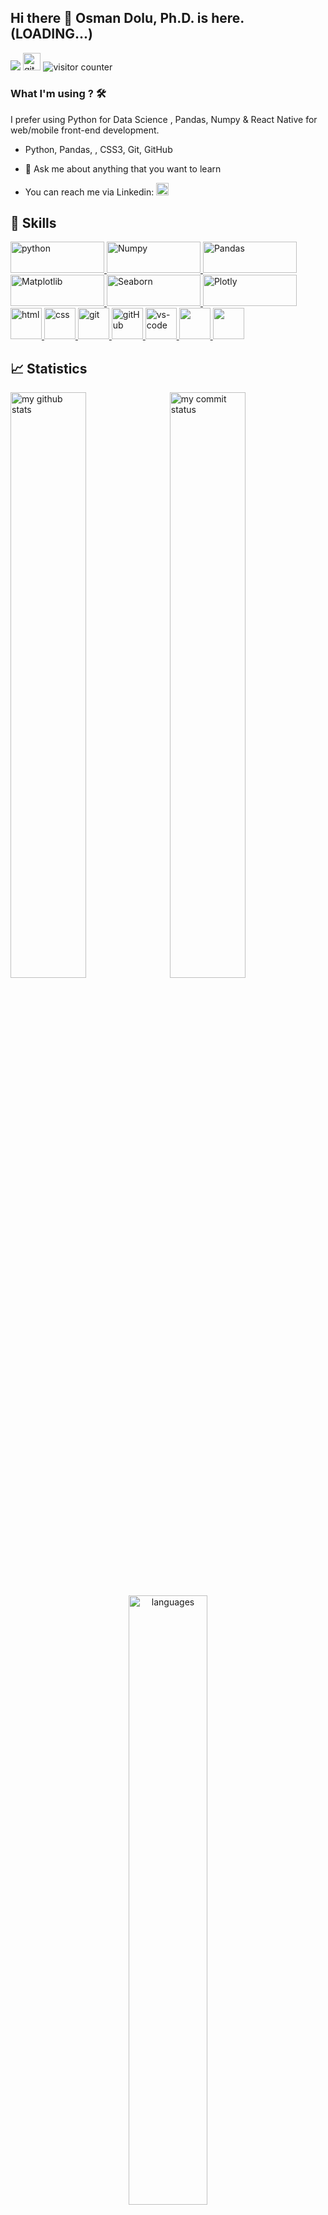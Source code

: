 ## Hi there 👋  Osman Dolu, Ph.D. is here. (LOADING...)

[![](https://img.shields.io/badge/linkedin-%230077B5.svg?&style=for-the-badge&logo=linkedin&logoColor=white)](https://www.linkedin.com/in/odolu/) 
<a href="github.io Linki" target="_blank"> <img src="https://user-images.githubusercontent.com/94930605/160260064-ff3aa908-cbfd-4350-ab28-a26a0b7a1819.png" alt="github_pages" height="28.5"/></a> <img src="https://komarev.com/ghpvc/?username=MuazV" alt="visitor counter"/>
<!-- <p align="left">  </p> -->

### What I'm using ? 🛠 

I prefer using Python for Data Science , Pandas, Numpy & React Native for web/mobile front-end development.
<br/>

- Python, Pandas, , CSS3, Git, GitHub

- 💬 Ask  me about anything that you want to learn

-  You can reach me via Linkedin:  <a href="https://www.linkedin.com/in/odolu/" target="_blank"> <img src="https://img.shields.io/badge/linkedin-%230077B5.svg?&style=for-the-badge&logo=linkedin&logoColor=white" alt="Linkedin" height="20"/></a>


## 🚀 Skills
<p>
 <a href="#" target="_blank"> <img src="https://www.python.org/static/img/python-logo.png" alt="python" width="150" height="50"/> </a>  
 <a href="#" target="_blank"> <img src="https://upload.wikimedia.org/wikipedia/commons/thumb/3/31/NumPy_logo_2020.svg/1200px-NumPy_logo_2020.svg.png" alt="Numpy" width="150" height="50"/> </a>  
 <a href="#" target="_blank"> <img src="https://pandas.pydata.org/static/img/pandas.svg" alt="Pandas" width="150" height="50"/> </a>  
 <a href="#" target="_blank"> <img src="https://matplotlib.org/stable/_static/logo2.svg" alt="Matplotlib" width="150" height="50"/> </a>  
 <a href="#" target="_blank"> <img src="https://seaborn.pydata.org/_images/logo-wide-lightbg.svg" alt="Seaborn" width="150" height="50"/> </a>  
 <a href="#" target="_blank"> <img src="https://upload.wikimedia.org/wikipedia/commons/thumb/3/37/Plotly-logo-01-square.png/1200px-Plotly-logo-01-square.png" alt="Plotly" width="150" height="50"/> </a>  
<!--  <a href="#" target="_blank"> <img src="https://www.pngkit.com/png/detail/373-3738691_react-native-svg-transformer-allows-you-import-svg.png" alt="react-native" width="50"/> </a>  -->
<!--  <a href="#" target="_blank"> <img src="https://upload.wikimedia.org/wikipedia/commons/4/49/Redux.png" alt="redux" height="50"/> </a>  -->
 <a href="#" target="_blank"> <img src="https://user-images.githubusercontent.com/94930605/160258641-8ae74778-b44c-4767-a777-e5ece56b29f8.png" alt="html" height="50"/> </a> 
 <a href="#" target="_blank"> <img src="https://user-images.githubusercontent.com/94930605/160258671-03184473-a73b-4c7a-865c-4bc4a3864fcc.png" alt="css" height="50"/> </a> 
<!--  <a href="#" target="_blank"> <img src="https://cdn.icon-icons.com/icons2/2415/PNG/512/bootstrap_plain_wordmark_logo_icon_146620.png" alt="bootstrap" height="50"/> </a>  -->
<!--  <a href="#" target="_blank"> <img src="https://material-ui.com/static/logo_raw.svg" alt="material-ui" height="50"/> </a>  -->
<!--  <a href="#" target="_blank"> <img src="https://cdn.icon-icons.com/icons2/2415/PNG/512/mysql_original_wordmark_logo_icon_146417.png" alt="MySQL" height="50"/> </a>  -->
<!--  <a href="#" target="_blank"> <img src="https://www.vectorlogo.zone/logos/postgresql/postgresql-ar21.svg" alt="PostgreSQL" height="50"/> </a>  -->
 <a href="#" target="_blank"> <img src="https://www.vectorlogo.zone/logos/git-scm/git-scm-icon.svg" alt="git" height="50"/> </a> 
 <a href="#" target="_blank"> <img src="https://user-images.githubusercontent.com/94930605/160834121-9010f1e6-3725-4c4e-8977-856e1682e0d4.png" alt="gitHub" height="50"/> </a> 
 <a href="#" target="_blank"> <img src="https://www.pngitem.com/pimgs/m/80-800968_vscode-visual-studio-logo-png-transparent-png.png" alt="vs-code" height="50"/> </a>
 <a href="#" target="_blank"> <img src="https://user-images.githubusercontent.com/94930605/160258720-2a39e2f4-cb61-4b1a-9303-db050ffaa003.png" height="50"/> </a> 
 <a href="#" target="_blank"> <img src="https://img.shields.io/badge/jira-1e90ff.svg?&style=for-the-badge&logo=jira&logoColor=white" height="50"/> </a>
</p>


## 📈 Statistics
<p align="left">
<img src="https://github-readme-stats.vercel.app/api?username=osmandolu&theme=chartreuse-dark&show_icons=true" alt="my github stats" width="49%"/>&nbsp;
<img src="https://github-readme-streak-stats.herokuapp.com/?user=osmandolu&theme=chartreuse-dark&show_icons=true" alt="my commit status" width="49%" /> </p>
<p align="center"> <img src="https://github-readme-stats.vercel.app/api/top-langs/?username=osmandolu&theme=chartreuse-dark&layout=compact" alt="languages" width="50%" > </p>
